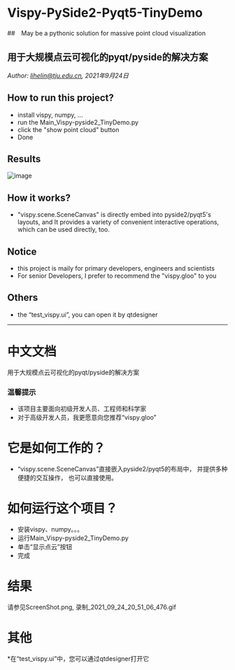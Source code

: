 # Vispy-PySide2-Pyqt5-TinyDemo

##　May be a pythonic solution for massive point cloud visualization
## 用于大规模点云可视化的pyqt/pyside的解决方案
_Author: lihelin@tju.edu.cn, 2021年9月24日_
## How to run this project?
* install vispy, numpy, ...
* run the Main_Vispy-pyside2_TinyDemo.py
* click the "show point cloud" button
* Done

## Results
![image](/录制_2021_09_24_20_51_06_476.gif)

## How it works?
* "vispy.scene.SceneCanvas" is directly embed into pyside2/pyqt5's layouts, 
and It provides a variety of convenient interactive operations, 
which can be used directly, too. 

## Notice
* this project is maily for primary developers, engineers and scientists
* For senior Developers, I prefer to recommend the "vispy.gloo" to you

## Others
* the “test_vispy.ui”, you can open it by qtdesigner


----
# 中文文档
用于大规模点云可视化的pyqt/pyside的解决方案
### 温馨提示
* 该项目主要面向初级开发人员、工程师和科学家
* 对于高级开发人员，我更愿意向您推荐“vispy.gloo”
# 它是如何工作的？
* “vispy.scene.SceneCanvas”直接嵌入pyside2/pyqt5的布局中，
并提供多种便捷的交互操作，
也可以直接使用。
# 如何运行这个项目？
* 安装vispy、numpy。。。
* 运行Main_Vispy-pyside2_TinyDemo.py
* 单击“显示点云”按钮
* 完成
# 结果
请参见ScreenShot.png, 录制_2021_09_24_20_51_06_476.gif
# 其他
*在“test_vispy.ui”中，您可以通过qtdesigner打开它

